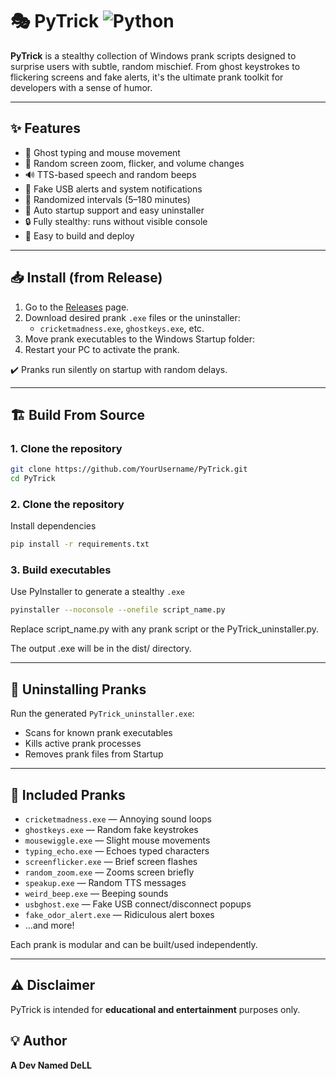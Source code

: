 # 🎭 PyTrick ![Python](https://img.shields.io/badge/python-3670A0?style=for-the-badge&logo=python&logoColor=ffdd54)

**PyTrick** is a stealthy collection of Windows prank scripts designed to surprise users with subtle, random mischief. From ghost keystrokes to flickering screens and fake alerts, it's the ultimate prank toolkit for developers with a sense of humor.

---

## ✨ Features

- 👻 Ghost typing and mouse movement
- 🧨 Random screen zoom, flicker, and volume changes
- 🔊 TTS-based speech and random beeps
- 🔌 Fake USB alerts and system notifications
- 🧠 Randomized intervals (5–180 minutes)
- 🚫 Auto startup support and easy uninstaller
- 🔒 Fully stealthy: runs without visible console
- 🧰 Easy to build and deploy

---

## 📥 Install (from Release)

1. Go to the [Releases](https://github.com/ADevNamedDeLL/PyTrick/releases/tag/main_) page.
2. Download desired prank `.exe` files or the uninstaller:
   - `cricketmadness.exe`, `ghostkeys.exe`, etc.
3. Move prank executables to the Windows Startup folder:
4. Restart your PC to activate the prank.

✔️ Pranks run silently on startup with random delays.

---

## 🏗️ Build From Source

### 1. Clone the repository
```bash
git clone https://github.com/YourUsername/PyTrick.git
cd PyTrick
```
### 2. Clone the repository
Install dependencies
``` bash
pip install -r requirements.txt
```
### 3. Build executables
Use PyInstaller to generate a stealthy `.exe` 
``` bash
pyinstaller --noconsole --onefile script_name.py
```
Replace script_name.py with any prank script or the PyTrick_uninstaller.py.

The output .exe will be in the dist/ directory.

---
## 🔧 Uninstalling Pranks

Run the generated `PyTrick_uninstaller.exe`:

- Scans for known prank executables
- Kills active prank processes
- Removes prank files from Startup

---

## 🧪 Included Pranks

- `cricketmadness.exe` — Annoying sound loops
- `ghostkeys.exe` — Random fake keystrokes
- `mousewiggle.exe` — Slight mouse movements
- `typing_echo.exe` — Echoes typed characters
- `screenflicker.exe` — Brief screen flashes
- `random_zoom.exe` — Zooms screen briefly
- `speakup.exe` — Random TTS messages
- `weird_beep.exe` — Beeping sounds
- `usbghost.exe` — Fake USB connect/disconnect popups
- `fake_odor_alert.exe` — Ridiculous alert boxes
- ...and more!

Each prank is modular and can be built/used independently.

---

## ⚠️ Disclaimer

PyTrick is intended for **educational and entertainment** purposes only.

## 💡 Author

**A Dev Named DeLL**  
